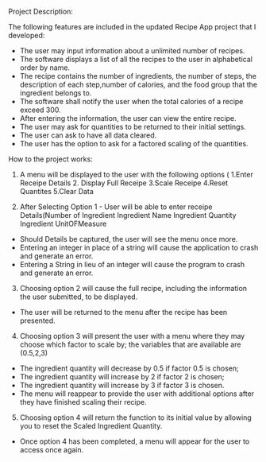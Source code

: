 Project Description:

The following features are included in the updated Recipe App project that I developed:
* The user may input information about a unlimited number of recipes. 
* The software displays a list of all the recipes to the user in alphabetical order by name. 
* The recipe contains the number of ingredients, the number of steps, the description of each step,number of calories, and the food group that the ingredient belongs to.
* The software shall notify the user when the total calories of a recipe exceed 300. 
* After entering the information, the user can view the entire recipe.
* The user may ask for quantities to be returned to their initial settings. 
* The user can ask to have all data cleared. 
* The user has the option to ask for a factored scaling of the quantities. 

How to the project works: 
1. A menu will be displayed to the user with the following options ( 1.Enter Receipe Details
                                                                     2. Display Full Receipe
                                                                     3.Scale Receipe
                                                                     4.Reset Quantites
                                                                     5.Clear Data

2. After Selecting Option 1 - User will be able to enter receipe Details(Number of Ingredient
                                                                         Ingredient Name 
                                                                         Ingredient Quantity 
                                                                         Ingredient UnitOFMeasure
* Should Details be captured, the user will see the menu once more.
* Entering an integer in place of a string will cause the application to crash and generate an error.
* Entering a String in lieu of an integer will cause the program to crash and generate an error. 

3. Choosing option 2 will cause the full recipe, including the information the user submitted, to be displayed. 
* The user will be returned to the menu after the recipe has been presented. 

4. Choosing option 3 will present the user with a menu where they may choose which factor to scale by; the variables that are available are (0.5,2,3)
 * The ingredient quantity will decrease by 0.5 if factor 0.5 is chosen;
 * The ingredient quantity will increase by 2 if factor 2 is chosen;
 * The ingredient quantity will increase by 3 if factor 3 is chosen.
 * The menu will reappear to provide the user with additional options after they have finished scaling their recipe.

5. Choosing option 4 will return the function to its initial value by allowing you to reset the Scaled Ingredient Quantity.
* Once option 4 has been completed, a menu will appear for the user to access once again.
